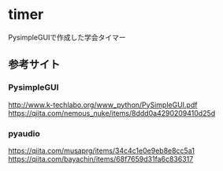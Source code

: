 # timer
PysimpleGUIで作成した学会タイマー

## 参考サイト  
### PysimpleGUI  
http://www.k-techlabo.org/www_python/PySimpleGUI.pdf  
https://qiita.com/nemous_nuke/items/8ddd0a4290209410d25d

### pyaudio  
https://qiita.com/musaprg/items/34c4c1e0e9eb8e8cc5a1  
https://qiita.com/bayachin/items/68f7659d31fa6c836317
